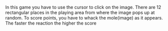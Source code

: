 
In this game you have to use the cursor to click on the image. There are 12 rectangular places in the playing area from where the image pops up at random. To score points, you have to whack the mole(image) as it appears. The faster the reaction the higher the score
